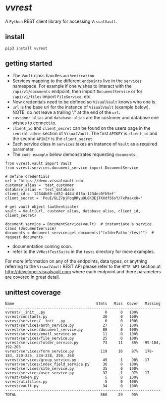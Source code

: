 # *vvrest*
A `Python` REST client library for accessing `VisualVault`.

## install
```
pip3 install vvrest
```

## getting started
* The `Vault` class handles `authentication`.
* Services mapping to the different `endpoints` live in the `services` namespace.
For example if one wishes to interact with the `/api/v1/documents` endpoint, 
then import `DocumentService` or for `/api/v1/files` import `FileService`, etc.
* Now credentials need to be defined so `VisualVault` knows who one is.
* `url` is the base url for the instance of `VisualVault` (example below).
NOTE: do not leave a trailing '/' at the end of the `url`.
* `customer_alias` and `database_alias` are the customer and database 
one wishes to connect to.
* `client_id` and `client_secret` can be found on the users page in the
`central admin` section of `VisualVault`. The first `APIKEY` is `client_id`
and the second `APIKEY` is the `client_secret`.
* Each service class in `services` takes an instance of `Vault` as a required parameter.
* The `code example` below demonstrates requesting `documents`.
```
from vvrest.vault import Vault
from vvrest.services.document_service import DocumentService

# define credentials
url = 'https://demo.visualvault.com'
customer_alias = 'test_customer'
database_alias = 'test_database'
client_id = '12344b69-cd52-4444-815a-1234ec0fb5ef'
client_secret = 'PouE/GLZ7pjFoqRRyu9L8K3EjTXXdf56sY/FxPaaxxU='

# get vault object (authenticate)
vault = Vault(url, customer_alias, database_alias, client_id, client_secret)

document_service = DocumentService(vault)  # instantiate a service class (DocumentService)
documents = document_service.get_documents("folderPath='/test'")  # request documents
```

* documentation coming soon.
* refer to the `VVRestTestSuite` in the `tests` directory for more examples.

For more information on any of the endpoints, data types, or anything referring to the 
`VisualVault` REST API please refer to the `HTTP API` section at <http://developer.visualvault.com>
where each endpoint and there parameters are covered in great detail.

## unittest coverage
```
Name                                     Stmts   Miss  Cover   Missing
----------------------------------------------------------------------
vvrest/__init__.py                           0      0   100%
vvrest/constants.py                         30      0   100%
vvrest/services/__init__.py                  0      0   100%
vvrest/services/auth_service.py             27      0   100%
vvrest/services/document_service.py         80      0   100%
vvrest/services/email_service.py            11      0   100%
vvrest/services/file_service.py             25      0   100%
vvrest/services/folder_service.py           73     11    85%   99-104, 192-205
vvrest/services/form_service.py            119     16    87%   178-183, 220-225, 234-238, 250, 268
vvrest/services/group_service.py            49      1    98%   17
vvrest/services/index_field_service.py      30      0   100%
vvrest/services/site_service.py             35      0   100%
vvrest/services/user_service.py             37      1    97%   17
vvrest/token.py                              5      0   100%
vvrest/utilities.py                          5      0   100%
vvrest/vault.py                             34      0   100%
----------------------------------------------------------------------
TOTAL                                      560     29    95%
```
